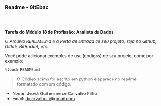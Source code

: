 <h3>Readme - GitEbac</h3>
<br/>
<br/>

**Tarefa do Módulo 18 de Profissão: Analista de Dados**

*O Arquivo README.md é a Porta de Entrada de seu projeto, seja no Github, Gitlab, BitBucket, etc.*


Você pode adicionar exemplos de uso (códigos) de seu projeto, como por exemplo: 

```python
%touch README.md
```
> O Código acima foi escrito em python e aparece no readme formatado com um código.


* Nome: Jeová Guilherme de Carvalho Filho
* Email: dicarvalho.ti@gmail.com

